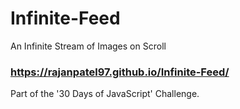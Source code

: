 # Infinite-Feed
An Infinite Stream of Images on Scroll
### https://rajanpatel97.github.io/Infinite-Feed/

Part of the '30 Days of JavaScript' Challenge.
